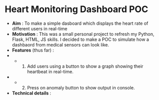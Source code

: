 # Heart Monitoring Dashboard POC

- **Aim** : To make a simple dasboard which displays the heart rate of different users in real-time
- **Motivation** : This was a small personal project to refresh my Python, Flask, HTML, JS skills. I decided to make a POC to simulate how a dashbaord from medical sensors can look like.
- **Features** (thus far) : 
- - 1. Add users using a button to show a graph showing their heartbeat in real-time.
- - 2. Press on anomaly button to show output in console.
- **Technical details** :